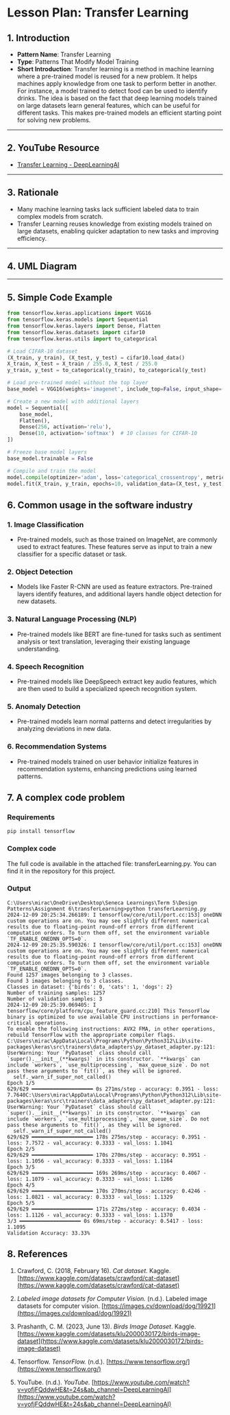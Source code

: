 # Lesson Plan: Transfer Learning

## 1. Introduction
- **Pattern Name**: Transfer Learning  
- **Type**: Patterns That Modify Model Training
- **Short Introduction**: Transfer learning is a method in machine learning where a pre-trained model is reused for a new problem. It helps machines apply knowledge from one task to perform better in another. For instance, a model trained to detect food can be used to identify drinks. The idea is based on the fact that deep learning models trained on large datasets learn general features, which can be useful for different tasks. This makes pre-trained models an efficient starting point for solving new problems.

---

## 2. YouTube Resource
- [Transfer Learning - DeepLearningAI](https://www.youtube.com/watch?v=yofjFQddwHE&t=24s&ab_channel=DeepLearningAI)

---

## 3. Rationale
- Many machine learning tasks lack sufficient labeled data to train complex models from scratch.  
- Transfer Learning reuses knowledge from existing models trained on large datasets, enabling quicker adaptation to new tasks and improving efficiency.

---

## 4. UML Diagram

---

## 5. Simple Code Example
```python
from tensorflow.keras.applications import VGG16
from tensorflow.keras.models import Sequential
from tensorflow.keras.layers import Dense, Flatten
from tensorflow.keras.datasets import cifar10
from tensorflow.keras.utils import to_categorical

# Load CIFAR-10 dataset
(X_train, y_train), (X_test, y_test) = cifar10.load_data()
X_train, X_test = X_train / 255.0, X_test / 255.0
y_train, y_test = to_categorical(y_train), to_categorical(y_test)

# Load pre-trained model without the top layer
base_model = VGG16(weights='imagenet', include_top=False, input_shape=(32, 32, 3))

# Create a new model with additional layers
model = Sequential([
    base_model,
    Flatten(),
    Dense(256, activation='relu'),
    Dense(10, activation='softmax')  # 10 classes for CIFAR-10
])

# Freeze base model layers
base_model.trainable = False

# Compile and train the model
model.compile(optimizer='adam', loss='categorical_crossentropy', metrics=['accuracy'])
model.fit(X_train, y_train, epochs=10, validation_data=(X_test, y_test))
```
## 6. Common usage in the software industry 
### 1. **Image Classification**
- Pre-trained models, such as those trained on ImageNet, are commonly used to extract features. These features serve as input to train a new classifier for a specific dataset or task.

### 2. **Object Detection**
- Models like Faster R-CNN are used as feature extractors. Pre-trained layers identify features, and additional layers handle object detection for new datasets.

### 3. **Natural Language Processing (NLP)**
- Pre-trained models like BERT are fine-tuned for tasks such as sentiment analysis or text translation, leveraging their existing language understanding.

### 4. **Speech Recognition**
- Pre-trained models like DeepSpeech extract key audio features, which are then used to build a specialized speech recognition system.

### 5. **Anomaly Detection**
- Pre-trained models learn normal patterns and detect irregularities by analyzing deviations in new data.

### 6. **Recommendation Systems**
- Pre-trained models trained on user behavior initialize features in recommendation systems, enhancing predictions using learned patterns.

## 7. A complex code problem
### Requirements
```
pip install tensorflow
```

### Complex code
The full code is available in the attached file: transferLearning.py. You can find it in the repository for this project.

### Output
```
C:\Users\mirac\OneDrive\Desktop\Seneca Learnings\Term 5\Design Patterns\Assignment 6\transferLearning>python transferLearning.py
2024-12-09 20:25:34.266189: I tensorflow/core/util/port.cc:153] oneDNN custom operations are on. You may see slightly different numerical results due to floating-point round-off errors from different computation orders. To turn them off, set the environment variable `TF_ENABLE_ONEDNN_OPTS=0`.
2024-12-09 20:25:35.590326: I tensorflow/core/util/port.cc:153] oneDNN custom operations are on. You may see slightly different numerical results due to floating-point round-off errors from different computation orders. To turn them off, set the environment variable `TF_ENABLE_ONEDNN_OPTS=0`.
Found 1257 images belonging to 3 classes.
Found 3 images belonging to 3 classes.
Classes in dataset: {'birds': 0, 'cats': 1, 'dogs': 2}
Number of training samples: 1257
Number of validation samples: 3
2024-12-09 20:25:39.069405: I tensorflow/core/platform/cpu_feature_guard.cc:210] This TensorFlow binary is optimized to use available CPU instructions in performance-critical operations.
To enable the following instructions: AVX2 FMA, in other operations, rebuild TensorFlow with the appropriate compiler flags.
C:\Users\mirac\AppData\Local\Programs\Python\Python312\Lib\site-packages\keras\src\trainers\data_adapters\py_dataset_adapter.py:121: UserWarning: Your `PyDataset` class should call `super().__init__(**kwargs)` in its constructor. `**kwargs` can include `workers`, `use_multiprocessing`, `max_queue_size`. Do not pass these arguments to `fit()`, as they will be ignored.
  self._warn_if_super_not_called()
Epoch 1/5
629/629 ━━━━━━━━━━━━━━━━━━━━ 0s 271ms/step - accuracy: 0.3951 - loss: 7.7640C:\Users\mirac\AppData\Local\Programs\Python\Python312\Lib\site-packages\keras\src\trainers\data_adapters\py_dataset_adapter.py:121: UserWarning: Your `PyDataset` class should call `super().__init__(**kwargs)` in its constructor. `**kwargs` can include `workers`, `use_multiprocessing`, `max_queue_size`. Do not pass these arguments to `fit()`, as they will be ignored.
  self._warn_if_super_not_called()
629/629 ━━━━━━━━━━━━━━━━━━━━ 178s 275ms/step - accuracy: 0.3951 - loss: 7.7572 - val_accuracy: 0.3333 - val_loss: 1.1041
Epoch 2/5
629/629 ━━━━━━━━━━━━━━━━━━━━ 170s 270ms/step - accuracy: 0.3951 - loss: 1.1056 - val_accuracy: 0.3333 - val_loss: 1.1164
Epoch 3/5
629/629 ━━━━━━━━━━━━━━━━━━━━ 169s 269ms/step - accuracy: 0.4067 - loss: 1.1079 - val_accuracy: 0.3333 - val_loss: 1.1266
Epoch 4/5
629/629 ━━━━━━━━━━━━━━━━━━━━ 170s 270ms/step - accuracy: 0.4246 - loss: 1.0821 - val_accuracy: 0.3333 - val_loss: 1.1329
Epoch 5/5
629/629 ━━━━━━━━━━━━━━━━━━━━ 171s 272ms/step - accuracy: 0.4034 - loss: 1.1126 - val_accuracy: 0.3333 - val_loss: 1.1370
3/3 ━━━━━━━━━━━━━━━━━━━━ 0s 69ms/step - accuracy: 0.5417 - loss: 1.1095
Validation Accuracy: 33.33%
```

## 8. References
1. Crawford, C. (2018, February 16). *Cat dataset*. Kaggle. [https://www.kaggle.com/datasets/crawford/cat-dataset](https://www.kaggle.com/datasets/crawford/cat-dataset)

2. *Labeled image datasets for Computer Vision.* (n.d.). Labeled image datasets for computer vision. [https://images.cv/download/dog/19921](https://images.cv/download/dog/19921)

3. Prashanth, C. M. (2023, June 13). *Birds Image Dataset*. Kaggle. [https://www.kaggle.com/datasets/klu2000030172/birds-image-dataset](https://www.kaggle.com/datasets/klu2000030172/birds-image-dataset)

4. Tensorflow. *TensorFlow.* (n.d.). [https://www.tensorflow.org/](https://www.tensorflow.org/)

5. YouTube. (n.d.). *YouTube.* [https://www.youtube.com/watch?v=yofjFQddwHE&t=24s&ab_channel=DeepLearningAI](https://www.youtube.com/watch?v=yofjFQddwHE&t=24s&ab_channel=DeepLearningAI)

